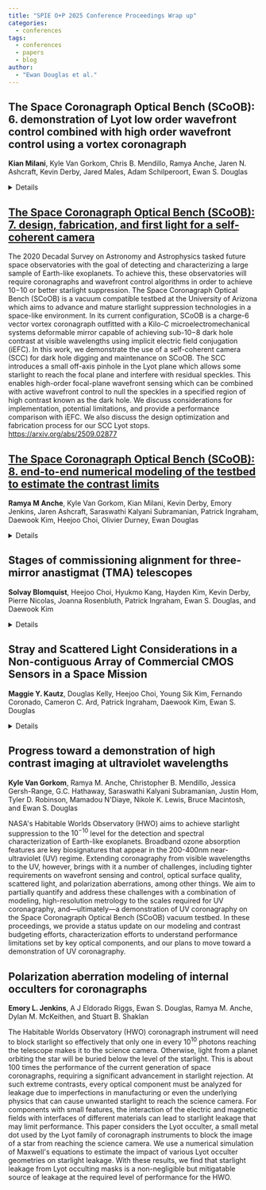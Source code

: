 ```yaml
---
title: "SPIE O+P 2025 Conference Proceedings Wrap up"
categories:
  - conferences
tags:
  - conferences
  - papers
  - blog
author:
  - "Ewan Douglas et al."
---
```


## The Space Coronagraph Optical Bench (SCoOB): 6. demonstration of Lyot low order wavefront control combined with high order wavefront control using a vortex coronagraph
**Kian Milani**, Kyle Van Gorkom, Chris B. Mendillo, Ramya Anche, Jaren N. Ashcraft, Kevin Derby, Jared Males, Adam Schilperoort, Ewan S. Douglas
<details>
To reach and maintain high contrast levels, coronagraph instruments will require a combination of low-order and high-order wavefront control techniques to correct for dynamic wavefront error. Efficient low-order wavefront sensing and control (LOWFSC) schemes use the starlight rejected by the coronagraph such that LOWFSC can operate with a relatively bright signal to correct rapid disturbances. Meanwhile, a family of high-order wavefront sensing and control (HOWFSC) techniques utilizing the science camera have been developed to create regions of high contrast known as dark holes. These two control loops must operate simultaneously for dark holes to be maintained over long observation periods. Using a 952 actuator MEMS deformable mirror and a vector vortex coronagraph (VVC) on the Space Coronagraph Optical Bench (SCoOB), we demonstrate a Lyot-based LOWFSC loop operating in combination with a HOWFSC loop. For these experiments, implicit electric field conjugation (iEFC) is the chosen HOWFSC technique, and we demonstrate how this empirical method can be calibrated and deployed while the LOWFSC loop corrects for dynamic wavefront error. We show this combination of LOWFSC and iEFC maintained 1E-8 contrast levels in air. https://arxiv.org/abs/2509.02875
</details>
  
## [The Space Coronagraph Optical Bench (SCoOB): 7. design, fabrication, and first light for a self-coherent camera](https://arxiv.org/abs/2509.02877)

The 2020 Decadal Survey on Astronomy and Astrophysics tasked future space observatories with the goal of detecting and characterizing a large sample of Earth-like exoplanets. To achieve this, these observatories will require coronagraphs and wavefront control algorithms in order to achieve 10−10 or better starlight suppression. The Space Coronagraph Optical Bench (SCoOB) is a vacuum compatible testbed at the University of Arizona which aims to advance and mature starlight suppression technologies in a space-like environment. In its current configuration, SCoOB is a charge-6 vector vortex coronagraph outfitted with a Kilo-C microelectromechanical systems deformable mirror capable of achieving sub-10−8 dark hole contrast at visible wavelengths using implicit electric field conjugation (iEFC). In this work, we demonstrate the use of a self-coherent camera (SCC) for dark hole digging and maintenance on SCoOB. The SCC introduces a small off-axis pinhole in the Lyot plane which allows some starlight to reach the focal plane and interfere with residual speckles. This enables high-order focal-plane wavefront sensing which can be combined with active wavefront control to null the speckles in a specified region of high contrast known as the dark hole. We discuss considerations for implementation, potential limitations, and provide a performance comparison with iEFC. We also discuss the design optimization and fabrication process for our SCC Lyot stops. 
https://arxiv.org/abs/2509.02877

## [The Space Coronagraph Optical Bench (SCoOB): 8. end-to-end numerical modeling of the testbed to estimate the contrast limits](https://arxiv.org/abs/2509.02887)
**Ramya M Anche**, Kyle Van Gorkom, Kian Milani, Kevin Derby, Emory Jenkins, Jaren Ashcraft, Saraswathi Kalyani Subramanian, Patrick Ingraham, Daewook Kim, Heejoo Choi, Olivier Durney, Ewan Douglas
<details>
The space coronagraph optical bench (SCoOB) at the University of Arizona is a high-contrast imaging testbed designed to operate in a vacuum to obtain a contrast better than 1e-8 in optical wavelengths using vector vortex coronagraph (VVC) masks. The testbed performance in a half-sided D-shaped dark hole is 2.2e-9 in a << 1% BW, 4e-9 in a 2% BW, and 2.5e-8 in a 15% BW. While the testbed has met the design specification contrast requirements in monochromatic wavelengths, comprehensive end-to-end numerical modeling to assess contrast limits across different bandpasses has yet to be conducted. In this work, we discuss the results of numerical modeling for the SCoOB testbed in both monochromatic and 10% bandwidths at 525 nm and 630 nm. This modeling incorporates measured VVC retardance, modeled polarization aberrations, measured surface and reflectivity errors, and diffuse and surface reflectivity. We explore and discuss the various factors contributing to the contrast limits. https://arxiv.org/abs/2509.02887
</details>
  
## Stages of commissioning alignment for three-mirror anastigmat (TMA) telescopes
**Solvay Blomquist**, Heejoo Choi, Hyukmo Kang, Hayden Kim, Kevin Derby, Pierre
Nicolas, Joanna Rosenbluth, Patrick Ingraham, Ewan S. Douglas, and Daewook Kim
<details>
For this study, we present a method for performing an autonomous alignment of a three-mirror anastigmat (TMA) telescope on orbit. The motivation for this study comes from the want to explore options to align the TMA on orbit post-deployment while keeping relative cost to science ratio low. The detector used in the TMA under study provides us with a large field of view (FOV). With a large FOV provided in the design, we can use many stars as sample points to drive this alignment knowing how the average size of the star across the detector changes as a function of moving the secondary mirror (M2). Adjustment of the secondary mirror will happen in a multi-stage procedure, starting with a coarse alignment with a large range of motion, and ending with a finer alignment driven by small, random perturbations of M2. For testing this algorithm, we generate a set of possible misalignment cases of the telescope and test how the multi-stage procedure aligns the telescope from a highly misaligned state to a point at which finer alignment can take over to begin science observations. 
</details>

## Stray and Scattered Light Considerations in a Non-contiguous Array of Commercial CMOS Sensors in a Space Mission
**Maggie Y. Kautz**, Douglas Kelly, Heejoo Choi, Young Sik Kim, Fernando Coronado, Cameron C. Ard, Patrick Ingraham, Daewook Kim, Ewan S. Douglas
<details>
Recent advances in CMOS technology have potential to significantly increase the performance, at low-cost, of an astronomical space telescope. Arrays of sensors in space missions are typically contiguous and act as a monolithic detector. A non-contiguous array, with gaps between individual commercial CMOS detectors, offers potential cost and schedule benefits but poses a unique challenge for stray/scattered light mitigation due to complexities in the optomechanics. For example, if the array of detectors is being fed a large field of view, then each detector will have a different angle of incidence. Any individual bandpass filters need to be held perpendicular to the incoming beam so as not to create variances of central wavelength transmission from detector to detector. It naturally follows that the optical design can force filter ghosts to fall between detectors. When dealing with well-focused, high-intensity beams, first and second order stray light path analyses must be conducted to determine scattered light from glints off of individual optics/opto-mechanics or detector specific vane structures. More mechanical structures are necessary for imaging with non-contiguous arrays, all of which have potential to increase scattered light. This proceeding will document various stray light mitigation strategies for a non-contiguous array of sensors in a space telescope.
</details>

## Progress toward a demonstration of high contrast imaging at ultraviolet wavelengths
**Kyle Van Gorkom**, Ramya M. Anche, Christopher B. Mendillo, Jessica Gersh-Range, G.C. Hathaway, Saraswathi Kalyani Subramanian, Justin Hom, Tyler D. Robinson, Mamadou N'Diaye, Nikole K. Lewis, Bruce Macintosh, and Ewan S. Douglas

NASA's Habitable Worlds Observatory (HWO) aims to achieve starlight suppression to the $10^{-10}$ level for the detection and spectral characterization of Earth-like exoplanets. Broadband ozone absorption features are key biosignatures that appear in the 200-400nm near-ultraviolet (UV) regime. Extending coronagraphy from visible wavelengths to the UV, however, brings with it a number of challenges, including tighter requirements on wavefront sensing and control, optical surface quality, scattered light, and polarization aberrations, among other things. We aim to partially quantify and address these challenges with a combination of modeling, high-resolution metrology to the scales required for UV coronagraphy, and—ultimately—a demonstration of UV coronagraphy on the Space Coronagraph Optical Bench (SCoOB) vacuum testbed. In these proceedings, we provide a status update on our modeling and contrast budgeting efforts, characterization efforts to understand performance limitations set by key optical components, and our plans to move toward a demonstration of UV coronagraphy.


## Polarization aberration modeling of internal occulters for coronagraphs
**Emory L. Jenkins**, A J Eldorado Riggs, Ewan S. Douglas, Ramya M. Anche, Dylan M.
McKeithen, and Stuart B. Shaklan

The Habitable Worlds Observatory (HWO) coronagraph instrument will need to block starlight so effectively that only one in every $10^{10}$ photons reaching the telescope makes it to the science camera. Otherwise, light from a planet orbiting the star will be buried below the level of the starlight. This is about 100 times the performance of the current generation of space coronagraphs, requiring a significant advancement in starlight rejection. At such extreme contrasts, every optical component must be analyzed for leakage due to imperfections in manufacturing or even the underlying physics that can cause unwanted starlight to reach the science camera. For components with small features, the interaction of the electric and magnetic fields with interfaces of different materials can lead to starlight leakage that may limit performance. This paper considers the Lyot occulter, a small metal dot used by the Lyot family of coronagraph instruments to block the image of a star from reaching the science camera. We use a numerical simulation of Maxwell's equations to estimate the impact of various Lyot occulter geometries on starlight leakage. With these results, we find that starlight leakage from Lyot occulting masks is a non-negligible but mitigatable source of leakage at the required level of performance for the HWO.
